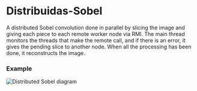 # Distribuidas-Sobel
A distributed Sobel convolution done in parallel by slicing the image and giving each piece to each remote worker node via RMI.
The main thread monitors the threads that make the remote call, and if there is an error, it gives the pending slice to another node.
When all the processing has been done, it reconstructs the image.

### Example

![Distributed Sobel diagram](https://media.giphy.com/media/1BfQxZVlXFQOTwmqHt/giphy.gif)



